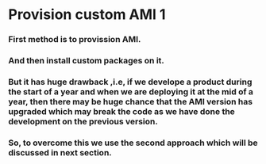 # Provision custom AMI 1
### First method is to provission AMI.
### And then install custom packages on it.
### But it has huge drawback ,i.e, if we develope a product during the start of a year and when we are deploying it at the mid of a year, then there may be huge chance that the AMI version has upgraded which may break the code as we have done the development on the previous version.
### So, to overcome this we use the second approach which will be discussed in next section.
